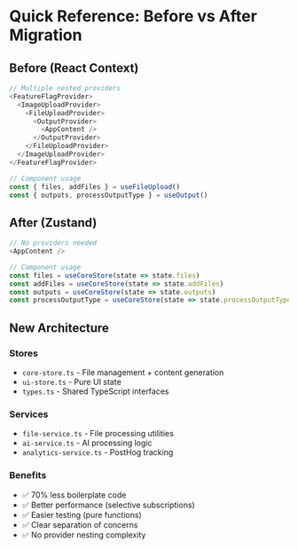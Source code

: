 # Quick Reference: Before vs After Migration

## Before (React Context)
```typescript
// Multiple nested providers
<FeatureFlagProvider>
  <ImageUploadProvider>
    <FileUploadProvider>
      <OutputProvider>
        <AppContent />
      </OutputProvider>
    </FileUploadProvider>
  </ImageUploadProvider>
</FeatureFlagProvider>

// Component usage
const { files, addFiles } = useFileUpload()
const { outputs, processOutputType } = useOutput()
```

## After (Zustand)
```typescript
// No providers needed
<AppContent />

// Component usage
const files = useCoreStore(state => state.files)
const addFiles = useCoreStore(state => state.addFiles)
const outputs = useCoreStore(state => state.outputs)
const processOutputType = useCoreStore(state => state.processOutputType)
```

## New Architecture

### Stores
- `core-store.ts` - File management + content generation
- `ui-store.ts` - Pure UI state
- `types.ts` - Shared TypeScript interfaces

### Services  
- `file-service.ts` - File processing utilities
- `ai-service.ts` - AI processing logic
- `analytics-service.ts` - PostHog tracking

### Benefits
- ✅ 70% less boilerplate code
- ✅ Better performance (selective subscriptions)
- ✅ Easier testing (pure functions)
- ✅ Clear separation of concerns
- ✅ No provider nesting complexity
